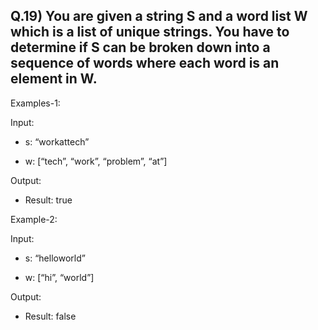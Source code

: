 ## Q.19) You are given a string S and a word list W which is a list of unique strings. You have to determine if S can be broken down into a sequence of words where each word is an element in W.

Examples-1:

Input:

- s: “workattech”

- w: [“tech”, “work”, “problem”, “at”]


Output:

- Result: true

 Example-2:

Input:

- s: “helloworld”

- w: [“hi”, “world”]

Output:

- Result: false
